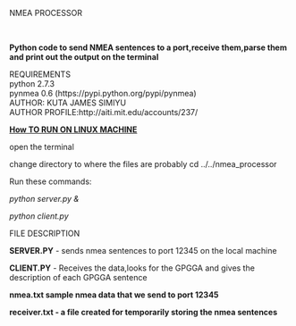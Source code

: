 <p>NMEA PROCESSOR</p><br>
<p><b>Python code to send NMEA sentences to a port,receive them,parse them and print out the output on the terminal</b></p> 
  REQUIREMENTS<br>
  python 2.7.3<br>
  pynmea 0.6 (https://pypi.python.org/pypi/pynmea)<br>
  AUTHOR: KUTA JAMES SIMIYU <br>
  AUTHOR PROFILE:http://aiti.mit.edu/accounts/237/<br>

  
<b><u>How TO RUN ON LINUX MACHINE</u></b>
<p>open the terminal<p> 
<p>change directory to where the files are probably cd ../../nmea_processor</p>
<p>Run these commands:</p>
 <p><i> python server.py &</i></p>
  <p><i>python client.py </i><p>
  <p>FILE DESCRIPTION</p>
  
<p><b>SERVER.PY</b> - sends nmea sentences to port 12345 on the local machine</p>
<p><b>CLIENT.PY</b> - Receives the data,looks for the GPGGA and gives the description of each GPGGA sentence</p>
<p><b>nmea.txt sample nmea data that we send to port 12345
<p><b>receiver.txt</b> - a file created for temporarily storing the nmea sentences</p>
